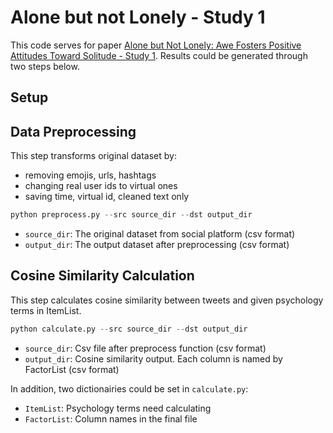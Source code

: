 # Alone but not Lonely - Study 1
This code serves for paper [Alone but Not Lonely: Awe Fosters Positive Attitudes Toward Solitude - Study 1](https://www.researchgate.net/publication/374008401_Alone_but_Not_Lonely_Awe_Fosters_Positive_Attitudes_Toward_Solitude). 
Results could be generated through two steps below.
## Setup
## Data Preprocessing
This step transforms original dataset by:
* removing emojis, urls, hashtags
* changing real user ids to virtual ones
* saving time, virtual id, cleaned text only
```python
python preprocess.py --src source_dir --dst output_dir
```
* `source_dir`: The original dataset from social platform (csv format)
* `output_dir`: The output dataset after preprocessing (csv format)
## Cosine Similarity Calculation
This step calculates cosine similarity between tweets and given psychology terms in ItemList.
```python
python calculate.py --src source_dir --dst output_dir
```
* `source_dir`: Csv file after preprocess function (csv format)
* `output_dir`: Cosine similarity output. Each column is named by FactorList (csv format)

In addition, two dictionairies could be set in `calculate.py`:
* `ItemList`: Psychology terms need calculating
* `FactorList`: Column names in the final file
